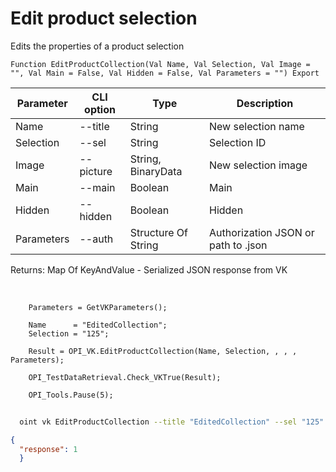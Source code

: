 ﻿---
sidebar_position: 4
---

# Edit product selection
 Edits the properties of a product selection



`Function EditProductCollection(Val Name, Val Selection, Val Image = "", Val Main = False, Val Hidden = False, Val Parameters = "") Export`

  | Parameter | CLI option | Type | Description |
  |-|-|-|-|
  | Name | --title | String | New selection name |
  | Selection | --sel | String | Selection ID |
  | Image | --picture | String, BinaryData | New selection image |
  | Main | --main | Boolean | Main |
  | Hidden | --hidden | Boolean | Hidden |
  | Parameters | --auth | Structure Of String | Authorization JSON or path to .json |

  
  Returns:  Map Of KeyAndValue - Serialized JSON response from VK

<br/>




```bsl title="Code example"
    Parameters = GetVKParameters();

    Name      = "EditedCollection";
    Selection = "125";

    Result = OPI_VK.EditProductCollection(Name, Selection, , , , Parameters);

    OPI_TestDataRetrieval.Check_VKTrue(Result);

    OPI_Tools.Pause(5);
```



```sh title="CLI command example"
    
  oint vk EditProductCollection --title "EditedCollection" --sel "125" --picture %picture% --main %main% --hidden %hidden% --auth "GetVKParameters()"

```

```json title="Result"
{
  "response": 1
  }
```
